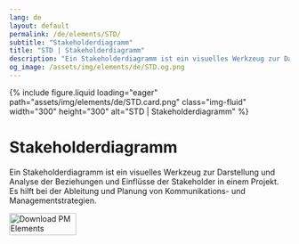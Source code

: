 ```yaml
---
lang: de
layout: default
permalink: /de/elements/STD/
subtitle: "Stakeholderdiagramm"
title: "STD | Stakeholderdiagramm"
description: "Ein Stakeholderdiagramm ist ein visuelles Werkzeug zur Darstellung und Analyse der Beziehungen und Einflüsse der Stakeholder in einem Projekt. Es hilft bei der Ableitung und Planung von Kommunikations- und Managementstrategien."
og_image: /assets/img/elements/de/STD.og.png
---
```


{% include figure.liquid loading="eager" path="assets/img/elements/de/STD.card.png" class="img-fluid" width="300" height="300" alt="STD | Stakeholderdiagramm" %}

# Stakeholderdiagramm

Ein Stakeholderdiagramm ist ein visuelles Werkzeug zur Darstellung und Analyse der Beziehungen und Einflüsse der Stakeholder in einem Projekt. Es hilft bei der Ableitung und Planung von Kommunikations- und Managementstrategien.

<a href="https://apps.apple.com/app/apple-store/id6738084498?pt=127441684&ct=website&mt=8">
  <img src="{{ "assets/img/en/appstore.png" | relative_url }}" width="120" height="40" alt="Download PM Elements">
</a>
